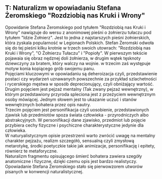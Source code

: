 ## T: Naturalizm w opowiadaniu Stefana Żeromskiego "Rozdziobią nas Kruki i Wrony"
Opowidanie Stefana Żeromskiego pod tytułem "Rozdziobią nas Kruki i Wrony" nawiązuje do wersu z anonimowej pieśni o żołnierzu tułaczu pod tytułem "Idzie Żołnierz". Jest to jedna z najstarszych pieśni żołnierskich, która zyskala popularność w Legionach Polskich. Stefan Żeromski odwoła się do tej pieśni kilku krotnie w trzech swoich utowrach: "Rozdziobią nas Kruki i Wrony", "O Żołnierzu Tułaczu" i "Popioły". W pierwszym tekście pojawaia się obraz nędznej doli żołnierza, w drugim wątek tęsknoty dziewczyny za bratem, który walczy na wojnie. w trzecim zaś występuje motyw konia kopiącego grób swojemu panu.  
Pojęciami kluczowymi w opowiadaniu są deheroizacja czyli, przedstawienie postaci czy wydarzeń uznawanych powszechnie za przykład szlachetności i rycerskiego męstwa w sposób deprecionujący, czyli obniżający wartość.  
Drugim pojęciem jest pejzaż mentalny (Tak zwany pejzaż wewnętrzny), w którym przedstawiony przyroda spleciona jest z przeżyciem wewnętrznym osoby mówiącej. Jednym słowem jest to ukazanie uczuć i stanów wewnętrznych bohatera przez opis nautry.  
Trzecim pojęciem jest personifikacja czyli uosobienie, przedstawionych zjawisk lub przedmiotów spoza świata człowieka - przyrodniczych albo abstrakcyjnych. W personifikacji dane zjawisko, przedmiot lub pojęcie przybiera cechy fizyczne i psychiczne charakterystyczne jedynie dla człowieka.  
W naturyalistycznym opisie przestrzenii warto zwrócić uwagę na mentalny charakter pejzażu, realizm szczegółó, sensualną czyli zmysłową metarotykę, środki poetyczkie takie jak animizacje, personifikację i epitety, równierz te metaforyczne.  
Naturalizm fragmentu opisującego śmierć bohatera zawiera szegóły anatomiczne i fizyczne, dzięki czemu opis jest bardzo realistyczy.  
Opowiadanie Stefana Żeromskiego stało się pierwowzorem utworów pisanych w konwencji naturalistycznej.